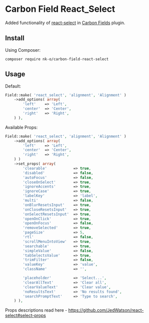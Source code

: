 # Carbon Field React_Select

Added functionality of [react-select](https://github.com/JedWatson/react-select) in [Carbon Fields](https://github.com/htmlburger/carbon-fields) plugin.

## Install

Using Composer:
```
composer require nk-o/carbon-field-react-select
```

## Usage

Default:
```php
Field::make( 'react_select', 'alignment', 'Alignment' )
    ->add_options( array(
        'left'    => 'Left',
        'center'  => 'Center',
        'right'   => 'Right',
    ) ),
```

Available Props:
```php
Field::make( 'react_select', 'alignment', 'Alignment' )
    ->add_options( array(
        'left'    => 'Left',
        'center'  => 'Center',
        'right'   => 'Right',
    ) )
    ->set_props( array(
        'clearable'            => true,
        'disabled'             => false,
        'autoFocus'            => false,
        'closeOnSelect'        => true,
        'ignoreAccents'        => true,
        'ignoreCase'           => true,
        'labelKey'             => 'label',
        'multi'                => false,
        'onBlurResetsInput'    => true,
        'onCloseResetsInput'   => true,
        'onSelectResetsInput'  => true,
        'openOnClick'          => true,
        'openOnFocus'          => false,
        'removeSelected'       => true,
        'pageSize'             => 5,
        'rtl'                  => false,
        'scrollMenuIntoView'   => true,
        'searchable'           => true,
        'simpleValue'          => false,
        'tabSelectsValue'      => true,
        'trimFilter'           => false,
        'valueKey'             => 'value',
        'className'            => '',

        'placeholder'          => 'Select...',
        'clearAllText'         => 'Clear all',
        'clearValueText'       => 'Clear value',
        'noResultsText'        => 'No results found',
        'searchPromptText'     => 'Type to search',
    ) ),
```
Props descriptions read here - https://github.com/JedWatson/react-select#select-props
